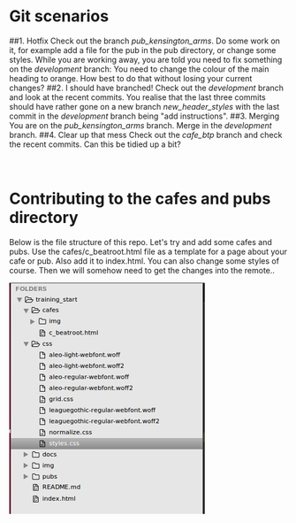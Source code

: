 # Git scenarios
##1. Hotfix
Check out the branch *pub_kensington_arms*. Do some work on it, for example add a file for the pub in the pub directory, or change some styles. While you are working away, you are told you need to fix something on the *development* branch: You need to change the colour of the main heading to orange. How best to do that without losing your current changes?
##2. I should have branched!
Check out the *development* branch and look at the recent commits. You realise that the last three commits should have rather gone on a new branch *new_header_styles* with the last commit in the *development* branch being "add instructions".
##3. Merging
You are on the *pub_kensington_arms* branch. Merge in the *development* branch.
##4. Clear up that mess
Check out the *cafe_btp* branch and check the recent commits. Can this be tidied up a bit?
<br />  
<br />
# Contributing to the cafes and pubs directory
Below is the file structure of this repo. Let's try and add some cafes and pubs. Use the cafes/c_beatroot.html file as a template for a page about your cafe or pub. Also add it to index.html. You can also change some styles of course. Then we will somehow need to get the changes into the remote..
<br />

![Project file structure](file_structure.jpg)
